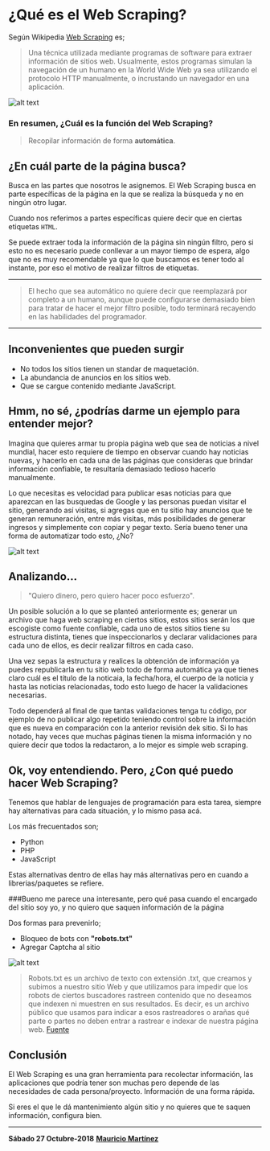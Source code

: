 ﻿# ¿Qué es el Web Scraping?
Según Wikipedia [Web Scraping](https://es.wikipedia.org/wiki/Web_scraping) es;
> Una técnica utilizada mediante programas de software para extraer información de  sitios web. Usualmente, estos programas simulan la navegación de un humano en la World Wide Web ya sea utilizando el protocolo HTTP manualmente, o incrustando un navegador  en una aplicación.


![alt text](https://imgredirect.milanuncios.com/fg/2405/95/240595638_2.jpg?VersionId=WuHfiBEj7Uz08sME2Q2aBNLZGDUzcr72 "Web Scraping")

### En resumen, ¿Cuál es la función del Web Scraping?
> Recopilar información de forma **automática**.

## ¿En cuál parte de la página busca?
Busca en las partes que nosotros le asignemos. El Web Scraping busca en parte específicas de la página en la que se realiza la búsqueda y no en ningún otro lugar. 

Cuando nos referimos a partes específicas quiere decir que en ciertas etiquetas `HTML`. 

Se puede extraer toda la información de la página sin ningún filtro, pero si esto no es necesario puede conllevar a un mayor tiempo de espera, algo que no es muy recomendable ya que lo que buscamos es tener todo al instante, por eso el motivo de realizar filtros de etiquetas.

***
> El hecho que sea automático no quiere decir que reemplazará  por completo a un humano, aunque puede configurarse demasiado bien para tratar de hacer el mejor filtro posible, todo terminará recayendo en las habilidades del programador.
***
## Inconvenientes que pueden surgir

- No todos los sitios tienen un standar de maquetación.
- La abundancia de anuncios en los sitios web.
- Que se cargue contenido mediante JavaScript.

## Hmm, no sé, ¿podrías darme un ejemplo para entender mejor?

Imagina que quieres armar tu propia página web que sea de noticias a nivel mundial, hacer esto requiere de tiempo en observar cuando hay noticias nuevas, y hacerlo en cada una de las páginas que consideras que brindar información confiable, te resultaría demasiado tedioso hacerlo manualmente. 

Lo que necesitas es velocidad para publicar esas noticias para que aparezcan en las busquedas de Google y las personas puedan visitar el sitio, generando así visitas, si agregas que en tu sitio hay anuncios que te generan remuneración, entre más visitas, más posibilidades de generar ingresos y simplemente con copiar y pegar texto. Sería bueno tener una forma de automatizar todo esto, ¿No?

![alt text](https://s3.amazonaws.com/Supermetrics/images/featured+image+adsense+post1.png "Adsense")

## Analizando...

> "Quiero dinero, pero quiero hacer poco esfuerzo".

Un posible solución a lo que se planteó anteriormente es; generar un archivo que haga web scraping en ciertos sitios, estos sitios serán los que escogiste como fuente confiable, cada uno de estos sitios tiene su estructura distinta, tienes que inspeccionarlos y declarar validaciones para cada uno de ellos, es decir realizar filtros en cada caso.

Una vez sepas la estructura y realices la obtención de información ya puedes republicarla en tu sitio web todo de forma automática ya que tienes claro cuál es el título de la noticaia, la fecha/hora, el cuerpo de la noticia y hasta las noticias relacionadas, todo esto luego de hacer la validaciones necesarias.

Todo dependerá al final de que tantas validaciones tenga tu código, por ejemplo de no publicar algo repetido teniendo control sobre la información que es nueva en comparación con la anterior revisión dek sitio. Si lo has notado, hay veces que muchas páginas tienen la misma información y no quiere decir que todos la redactaron, a lo mejor es simple web scraping.

## Ok, voy entendiendo. Pero, ¿Con qué puedo hacer Web Scraping?

Tenemos que hablar de lenguajes de programación para esta tarea, siempre hay alternativas para cada situación, y lo mismo pasa acá.

Los más frecuentados son;

- Python
- PHP 
- JavaScript

Estas alternativas dentro de ellas hay más alternativas pero en cuando a librerias/paquetes se refiere.

###Bueno me parece una interesante, pero qué pasa cuando el encargado del sitio soy yo, y no quiero que saquen información de la página

Dos formas para prevenirlo;
- Bloqueo de bots con **"robots.txt"**
- Agregar Captcha al sitio

![alt text](https://www.humanlevel.com/wp-content/uploads/robot4.png "Robot")

> Robots.txt es un archivo de texto con extensión .txt, que creamos y subimos a nuestro sitio Web y que utilizamos para impedir que los robots de ciertos buscadores rastreen contenido que no deseamos que indexen ni muestren en sus resultados. Es decir, es un archivo público que usamos para indicar a esos rastreadores o arañas qué parte o partes no deben entrar a rastrear e indexar de nuestra página web. 
[Fuente](https://www.humanlevel.com/diccionario-marketing-online/robots-txt)

## Conclusión
El Web Scraping es una gran herramienta para recolectar información, las aplicaciones que podría tener son muchas pero depende de las necesidades de cada persona/proyecto. Información de una forma rápida. 

Si eres el que le dá mantenimiento algún sitio y no quieres que te saquen información, configura bien.

***

**Sábado 27 Octubre-2018**
**[Mauricio Martínez](https://github.com/moudev)**